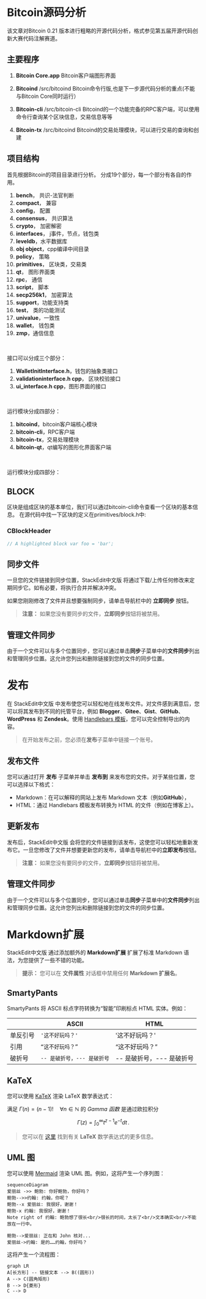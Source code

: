 # Bitcoin源码分析

该文章对Bitcoin 0.21 版本进行粗略的开源代码分析，格式参见第五届开源代码创新大赛代码注解赛道。

## 主要程序

 1.   **Bitcoin Core.app** Bitcoin客户端图形界面
    
2.  **Bitcoind** /src/bitcoind Bitcoin命令行版,也是下一步源代码分析的重点(不能与Bitcoin Core同时运行）
    
3. **Bitcoin-cli** /src/bitcoin-cli Bitcoind的一个功能完备的RPC客户端，可以使用命令行查询某个区块信息，交易信息等等
    
4.  **Bitcoin-tx** /src/bitcoind Bitcoind的交易处理模块，可以进行交易的查询和创建

## 项目结构

首先根据Bitcoin的项目目录进行分析。
分成19个部分，每一个部分有各自的作用。

 1.  **bench**， 共识-法官判断
 2. **compact**， 兼容
 3. **config**， 配置
 4. **consensus**， 共识算法
 5. **crypto**， 加密解密
 6. **interfaces**， j事件，节点，钱包类
 7. **leveldb**，水平数据库
 8. **obj object**，cpp编译中间目录 
 9. **policy**， 策略
 10. **primitives**， 区块类，交易类
 11. **qt**， 图形界面类
 12. **rpc**， 通信
 13. **script**， 脚本
 14. **secp256k1**， 加密算法
 15. **support**，功能支持类
 16. **test**， 类的功能测试
 17. **univalue**，一致性 
 18. **wallet**， 钱包类
 19. **zmp**，通信信息 

<br>

接口可以分成三个部分：
 1. **WalletInitInterface.h**，钱包的抽象类接口 
 2. **validationinterface.h cpp**， 区块校验接口
 3. **ui_interface.h cpp**，图形界面的接口

<br>

运行模块分成四部分：
 1. **bitcoind**，bitcoin客户端核心模块 
 2. **bitcoin-cli**，RPC客户端 
 3. **bitcoin-tx**，交易处理模块
 4. **bitcoin-qt**，qt编写的图形化界面客户端 

<br>

运行模块分成四部分：


## BLOCK

区块是组成区块的基本单位，我们可以通过bitcoin-cli命令查看一个区块的基本信息。
在源代码中找一下区块的定义在primitives/block.h中:
### CBlockHeader
```c++ 
// A highlighted block var foo = 'bar'; 
```

## 同步文件

一旦您的文件链接到同步位置，StackEdit中文版 将通过下载/上传任何修改来定期同步它。如有必要，将执行合并并解决冲突。

如果您刚刚修改了文件并且想要强制同步，请单击导航栏中的 **立即同步** 按钮。

> **注意：** 如果您没有要同步的文件，**立即同步**按钮将被禁用。

## 管理文件同步

由于一个文件可以与多个位置同步，您可以通过单击**同步**子菜单中的**文件同步**列出和管理同步位置。这允许您列出和删除链接到您的文件的同步位置。


# 发布

在 StackEdit中文版 中发布使您可以轻松地在线发布文件。对文件感到满意后，您可以将其发布到不同的托管平台，例如 **Blogger**、**Gitee**、**Gist**、**GitHub**、**WordPress** 和 **Zendesk**。使用 [Handlebars 模板](http://handlebarsjs.com/)，您可以完全控制导出的内容。

> 在开始发布之前，您必须在**发布**子菜单中链接一个账号。

## 发布文件

您可以通过打开 **发布** 子菜单并单击 **发布到** 来发布您的文件。对于某些位置，您可以选择以下格式：

- Markdown：在可以解释的网站上发布 Markdown 文本（例如**GitHub**），
- HTML：通过 Handlebars 模板发布转换为 HTML 的文件（例如在博客上）。

## 更新发布

发布后，StackEdit中文版 会将您的文件链接到该发布，这使您可以轻松地重新发布它。一旦您修改了文件并想要更新您的发布，请单击导航栏中的**立即发布**按钮。

> **注意：** 如果您没有要同步的文件，**立即同步**按钮将被禁用。

## 管理文件同步

由于一个文件可以与多个位置同步，您可以通过单击**同步**子菜单中的**文件同步**列出和管理同步位置。这允许您列出和删除链接到您的文件的同步位置。

# Markdown扩展

StackEdit中文版 通过添加额外的 **Markdown扩展** 扩展了标准 Markdown 语法，为您提供了一些不错的功能。

> **提示：** 您可以在 **文件属性** 对话框中禁用任何 **Markdown 扩展名**。


## SmartyPants

SmartyPants 将 ASCII 标点字符转换为“智能”印刷标点 HTML 实体。例如：

| |ASCII |HTML |
|----------------|--------------------------------| ------------------------------|
|单反引号|`'这不好玩吗？'` |'这不好玩吗？' |
|引用|`“这不好玩吗？”` |“这不好玩吗？” |
|破折号 |`-- 是破折号，--- 是破折号`|-- 是破折号，--- 是破折号|


## KaTeX

您可以使用 [KaTeX](https://khan.github.io/KaTeX/) 渲染 LaTeX 数学表达式：

满足 $\Gamma(n) = (n-1)!\quad\forall n\in\mathbb N$ 的 *Gamma 函数* 是通过欧拉积分

$$
\Gamma(z) = \int_0^\infty t^{z-1}e^{-t}dt\,.
$$

> 您可以在 [这里](http://meta.math.stackexchange.com/questions/5020/mathjax-basic-tutorial-and-quick-reference) 找到有关 **LaTeX** 数学表达式的更多信息。


## UML 图

您可以使用 [Mermaid](https://mermaidjs.github.io/) 渲染 UML 图。例如，这将产生一个序列图：

```mermaid
sequenceDiagram
爱丽丝 ->> 鲍勃: 你好鲍勃，你好吗？
鲍勃-->>约翰: 约翰，你呢？
鲍勃--x 爱丽丝: 我很好，谢谢！
鲍勃-x 约翰: 我很好，谢谢！
Note right of 约翰: 鲍勃想了很长<br/>很长的时间，太长了<br/>文本确实<br/>不能放在一行中。

鲍勃-->爱丽丝: 正在和 John 核对...
爱丽丝->约翰: 是的……约翰，你好吗？
```

这将产生一个流程图：

```mermaid
graph LR
A[长方形] -- 链接文本 --> B((圆形))
A --> C(圆角矩形)
B --> D{菱形}
C --> D
```
<!--stackedit_data:
eyJoaXN0b3J5IjpbLTE0MDkzNDkwMywtMTkwNDMyNjUzMSwtMT
k2NjU2NzA2Nyw3Mjc2NjE5NjYsMTQxNzYzNTA5OSwtNzM1Mzg5
NTcxXX0=
-->